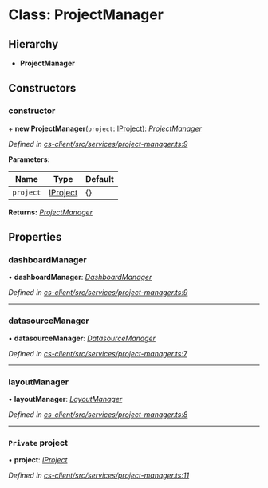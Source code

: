 # Class: ProjectManager

## Hierarchy

* **ProjectManager**

## Constructors

###  constructor

\+ **new ProjectManager**(`project`: [IProject](../interfaces/_cs_core_src_project_project_.iproject.md)): *[ProjectManager](_cs_client_src_services_project_manager_.projectmanager.md)*

*Defined in [cs-client/src/services/project-manager.ts:9](https://github.com/RichardHovenkamp/csnext/blob/0e0b9b29/packages/cs-client/src/services/project-manager.ts#L9)*

**Parameters:**

Name | Type | Default |
------ | ------ | ------ |
`project` | [IProject](../interfaces/_cs_core_src_project_project_.iproject.md) |  {} |

**Returns:** *[ProjectManager](_cs_client_src_services_project_manager_.projectmanager.md)*

## Properties

###  dashboardManager

• **dashboardManager**: *[DashboardManager](_cs_client_src_services_dashboard_manager_.dashboardmanager.md)*

*Defined in [cs-client/src/services/project-manager.ts:9](https://github.com/RichardHovenkamp/csnext/blob/0e0b9b29/packages/cs-client/src/services/project-manager.ts#L9)*

___

###  datasourceManager

• **datasourceManager**: *[DatasourceManager](_cs_client_src_services_datasource_manager_.datasourcemanager.md)*

*Defined in [cs-client/src/services/project-manager.ts:7](https://github.com/RichardHovenkamp/csnext/blob/0e0b9b29/packages/cs-client/src/services/project-manager.ts#L7)*

___

###  layoutManager

• **layoutManager**: *[LayoutManager](_cs_client_src_services_layout_manager_.layoutmanager.md)*

*Defined in [cs-client/src/services/project-manager.ts:8](https://github.com/RichardHovenkamp/csnext/blob/0e0b9b29/packages/cs-client/src/services/project-manager.ts#L8)*

___

### `Private` project

• **project**: *[IProject](../interfaces/_cs_core_src_project_project_.iproject.md)*

*Defined in [cs-client/src/services/project-manager.ts:11](https://github.com/RichardHovenkamp/csnext/blob/0e0b9b29/packages/cs-client/src/services/project-manager.ts#L11)*
